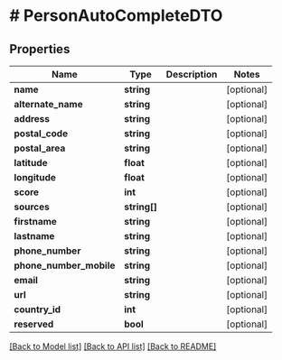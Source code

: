 # # PersonAutoCompleteDTO

## Properties

Name | Type | Description | Notes
------------ | ------------- | ------------- | -------------
**name** | **string** |  | [optional]
**alternate_name** | **string** |  | [optional]
**address** | **string** |  | [optional]
**postal_code** | **string** |  | [optional]
**postal_area** | **string** |  | [optional]
**latitude** | **float** |  | [optional]
**longitude** | **float** |  | [optional]
**score** | **int** |  | [optional]
**sources** | **string[]** |  | [optional]
**firstname** | **string** |  | [optional]
**lastname** | **string** |  | [optional]
**phone_number** | **string** |  | [optional]
**phone_number_mobile** | **string** |  | [optional]
**email** | **string** |  | [optional]
**url** | **string** |  | [optional]
**country_id** | **int** |  | [optional]
**reserved** | **bool** |  | [optional]

[[Back to Model list]](../../README.md#models) [[Back to API list]](../../README.md#endpoints) [[Back to README]](../../README.md)
